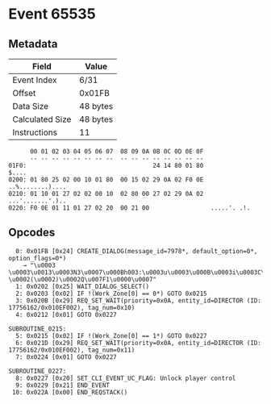 # Event 65535

## Metadata

| Field           | Value    |
|-----------------|----------|
| Event Index     | 6/31     |
| Offset          | 0x01FB   |
| Data Size       | 48 bytes |
| Calculated Size | 48 bytes |
| Instructions    | 11       |

```
      00 01 02 03 04 05 06 07  08 09 0A 0B 0C 0D 0E 0F
      -- -- -- -- -- -- -- --  -- -- -- -- -- -- -- --
01F0:                                   24 14 80 01 80             $....
0200: 01 80 25 02 00 10 01 80  00 15 02 29 0A 02 F0 0E  ..%........)....
0210: 01 10 01 27 02 02 00 10  02 80 00 27 02 29 0A 02  ...'.......'.)..
0220: F0 0E 01 11 01 27 02 20  00 21 00                 .....'. .!.     
```

## Opcodes

```
  0: 0x01FB [0x24] CREATE_DIALOG(message_id=7978*, default_option=0*, option_flags=0*)
    → "\u0003	\u0003\u0013\u0003N3\u0007\u000Bh003:\u0003u\u0003\u000B\u0003i\u0003C\u0003g\u0007h006:\u0002 \u0002(\u0002)\u0002Q\u007F1\u0000\u0007"
  1: 0x0202 [0x25] WAIT_DIALOG_SELECT()
  2: 0x0203 [0x02] IF !(Work_Zone[0] == 0*) GOTO 0x0215
  3: 0x020B [0x29] REQ_SET_WAIT(priority=0x0A, entity_id=DIRECTOR (ID: 17756162/0x010EF002), tag_num=0x10)
  4: 0x0212 [0x01] GOTO 0x0227

SUBROUTINE_0215:
  5: 0x0215 [0x02] IF !(Work_Zone[0] == 1*) GOTO 0x0227
  6: 0x021D [0x29] REQ_SET_WAIT(priority=0x0A, entity_id=DIRECTOR (ID: 17756162/0x010EF002), tag_num=0x11)
  7: 0x0224 [0x01] GOTO 0x0227

SUBROUTINE_0227:
  8: 0x0227 [0x20] SET_CLI_EVENT_UC_FLAG: Unlock player control
  9: 0x0229 [0x21] END_EVENT
 10: 0x022A [0x00] END_REQSTACK()
```
